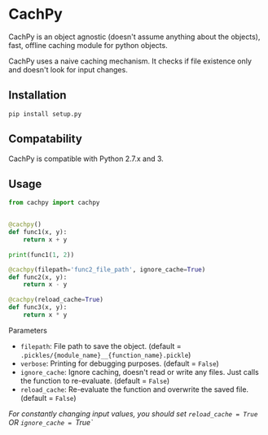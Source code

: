# CachPy
CachPy is an object agnostic (doesn't assume anything about the objects), fast, offline caching module for python objects.

CachPy uses a naive caching mechanism. It checks if file existence only and doesn't look for input changes.

## Installation
```
pip install setup.py
```

## Compatability
CachPy is compatible with Python 2.7.x and 3.

## Usage
```python
from cachpy import cachpy


@cachpy()
def func1(x, y):
    return x + y
    
print(func1(1, 2))

@cachpy(filepath='func2_file_path', ignore_cache=True)
def func2(x, y):
    return x - y
    
@cachpy(reload_cache=True)
def func3(x, y):
    return x * y
```

Parameters
* `filepath`: File path to save the object. (default = `.pickles/{module_name}__{function_name}.pickle`)
* `verbose`: Printing for debugging purposes. (default = `False`)
* `ignore_cache`: Ignore caching, doesn't read or write any files. Just calls the function to re-evaluate. (default = `False`)
* `reload_cache`: Re-evaluate the function and overwrite the saved file. (default = `False`)

*For constantly changing input values, you should set `reload_cache = True` OR `ignore_cache = `True`*